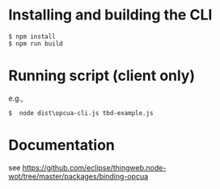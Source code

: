 # Installing and building the CLI

```
$ npm install
$ npm run build
```

# Running script (client only)

e.g.,

```
$  node dist\opcua-cli.js tbd-example.js
```

# Documentation

see https://github.com/eclipse/thingweb.node-wot/tree/master/packages/binding-opcua
